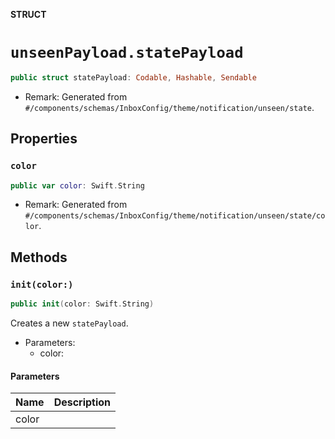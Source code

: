**STRUCT**

# `unseenPayload.statePayload`

```swift
public struct statePayload: Codable, Hashable, Sendable
```

- Remark: Generated from `#/components/schemas/InboxConfig/theme/notification/unseen/state`.

## Properties
### `color`

```swift
public var color: Swift.String
```

- Remark: Generated from `#/components/schemas/InboxConfig/theme/notification/unseen/state/color`.

## Methods
### `init(color:)`

```swift
public init(color: Swift.String)
```

Creates a new `statePayload`.

- Parameters:
  - color:

#### Parameters

| Name | Description |
| ---- | ----------- |
| color |  |
